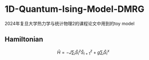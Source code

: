 # 1D-Quantum-Ising-Model-DMRG

2024年复旦大学热力学与统计物理2的课程论文中用到的toy model

## Hamiltonian
$$
\hat{H} = -J\sum_{i} \hat{S}_{i}^{z}\hat{S}_{i+1}^{z} + g\sum_{i} \hat{S}_{i}^{x}
$$